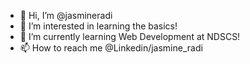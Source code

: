 - 👋 Hi, I’m @jasmineradi
- 👀 I’m interested in learning the basics!
- 🌱 I’m currently learning Web Development at NDSCS!
- 📫 How to reach me @Linkedin/jasmine_radi

<!---
jasmineradi/jasmineradi is a ✨ special ✨ repository because its `README.md` (this file) appears on your GitHub profile.
You can click the Preview link to take a look at your changes.
--->

